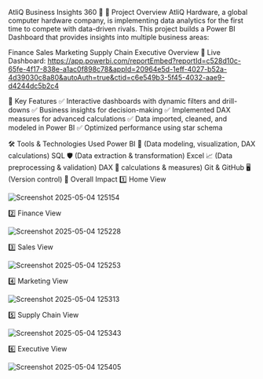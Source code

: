 AtliQ Business Insights 360 🌊
🌟 Project Overview
AtliQ Hardware, a global computer hardware company, is implementing data analytics for the first time to compete with data-driven rivals. This project builds a Power BI Dashboard that provides insights into multiple business areas:

Finance
Sales
Marketing
Supply Chain
Executive Overview
🚀 Live Dashboard: https://app.powerbi.com/reportEmbed?reportId=c528d10c-65fe-4f17-838e-a1ac0f898c78&appId=20964e5d-1eff-4027-b52a-4d39030c8a80&autoAuth=true&ctid=c6e549b3-5f45-4032-aae9-d4244dc5b2c4



📌 Key Features
✅ Interactive dashboards with dynamic filters and drill-downs
✅ Business insights for decision-making
✅ Implemented DAX measures for advanced calculations
✅ Data imported, cleaned, and modeled in Power BI
✅ Optimized performance using star schema

🛠 Tools & Technologies Used
Power BI 🚀 (Data modeling, visualization, DAX calculations)
SQL 🛡 (Data extraction & transformation)
Excel 📈 (Data preprocessing & validation)
DAX 🫠 
 calculations & measures)
Git & GitHub 🖥 (Version control)
📸 Overall Impact
1️⃣ Home View

![Screenshot 2025-05-04 125154](https://github.com/user-attachments/assets/f3f9e08e-3cda-4dac-bb28-26f9336b4c71)

2️⃣ Finance View


![Screenshot 2025-05-04 125228](https://github.com/user-attachments/assets/3edf746b-c29d-4ce4-b77a-a19c97f74799)


3️⃣ Sales View

![Screenshot 2025-05-04 125253](https://github.com/user-attachments/assets/dcbdea82-c08a-4187-926f-45d3d13c092e)


4️⃣ Marketing View

![Screenshot 2025-05-04 125313](https://github.com/user-attachments/assets/187a1191-59a5-4ec4-8ddd-5add934c60a3)

5️⃣ Supply Chain View


![Screenshot 2025-05-04 125343](https://github.com/user-attachments/assets/d0baaac9-e284-4924-9570-6edebd2ca4c7)


6️⃣ Executive View


![Screenshot 2025-05-04 125405](https://github.com/user-attachments/assets/6156a71f-1dcd-49ed-a48d-c0a336e8d29d)
